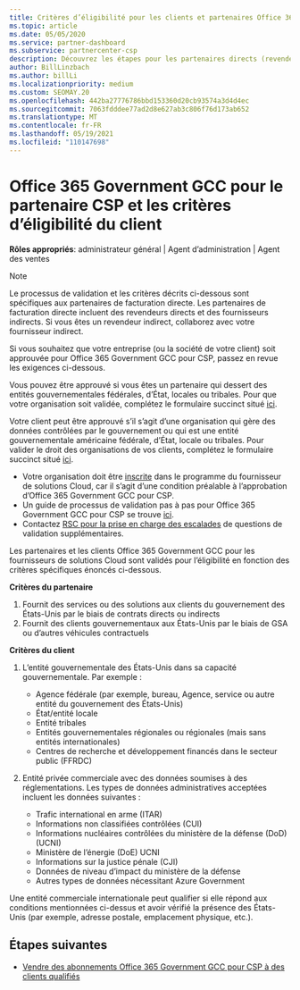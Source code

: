 ```yaml
---
title: Critères d’éligibilité pour les clients et partenaires Office 365 Secteur Public GCC
ms.topic: article
ms.date: 05/05/2020
ms.service: partner-dashboard
ms.subservice: partnercenter-csp
description: Découvrez les étapes pour les partenaires directs (revendeurs directs, fournisseurs indirects) pour valider les partenaires et les clients d’Office 365 Government GCC pour CSP.
author: BillLinzbach
ms.author: billLi
ms.localizationpriority: medium
ms.custom: SEOMAY.20
ms.openlocfilehash: 442ba27776786bbd153360d20cb93574a3d4d4ec
ms.sourcegitcommit: 7063fdddee77ad2d8e627ab3c806f76d173ab652
ms.translationtype: MT
ms.contentlocale: fr-FR
ms.lasthandoff: 05/19/2021
ms.locfileid: "110147698"
---
```

# <a name="office-365-government-gcc-for-csp-partner-and-customer-eligibility-criteria"></a>Office 365 Government GCC pour le partenaire CSP et les critères d’éligibilité du client 

**Rôles appropriés**: administrateur général | Agent d’administration | Agent des ventes

>[!NOTE]
>Le processus de validation et les critères décrits ci-dessous sont spécifiques aux partenaires de facturation directe. Les partenaires de facturation directe incluent des revendeurs directs et des fournisseurs indirects.  Si vous êtes un revendeur indirect, collaborez avec votre fournisseur indirect.

Si vous souhaitez que votre entreprise (ou la société de votre client) soit approuvée pour Office 365 Government GCC pour CSP, passez en revue les exigences ci-dessous.

Vous pouvez être approuvé si vous êtes un partenaire qui dessert des entités gouvernementales fédérales, d’État, locales ou tribales. Pour que votre organisation soit validée, complétez le formulaire succinct situé [ici](https://products.office.com/government/eligibility-validation?ReqType=CSPPartner).

Votre client peut être approuvé s’il s’agit d’une organisation qui gère des données contrôlées par le gouvernement ou qui est une entité gouvernementale américaine fédérale, d’État, locale ou tribales. Pour valider le droit des organisations de vos clients, complétez le formulaire succinct situé [ici](https://products.office.com/government/eligibility-validation?ReqType=CSPCustomer). 

-   Votre organisation doit être [inscrite](https://partnercenter.microsoft.com/partner/cloud-solution-provider) dans le programme du fournisseur de solutions Cloud, car il s’agit d’une condition préalable à l’approbation d’Office 365 Government GCC pour CSP.
-   Un guide de processus de validation pas à pas pour Office 365 Government GCC pour CSP se trouve [ici](https://go.microsoft.com/fwlink/?linkid=2007323).
-   Contactez [RSC pour la prise en charge des escalades](mailto:usgcce@microsoft.com) de questions de validation supplémentaires.

Les partenaires et les clients Office 365 Government GCC pour les fournisseurs de solutions Cloud sont validés pour l’éligibilité en fonction des critères spécifiques énoncés ci-dessous.

**Critères du partenaire**
1.  Fournit des services ou des solutions aux clients du gouvernement des États-Unis par le biais de contrats directs ou indirects
2.  Fournit des clients gouvernementaux aux États-Unis par le biais de GSA ou d’autres véhicules contractuels

**Critères du client**
1.  L’entité gouvernementale des États-Unis dans sa capacité gouvernementale. Par exemple :
 
    -  Agence fédérale (par exemple, bureau, Agence, service ou autre entité du gouvernement des États-Unis)
    -   État/entité locale 
    -   Entité tribales
    -   Entités gouvernementales régionales ou régionales (mais sans entités internationales)
    -   Centres de recherche et développement financés dans le secteur public (FFRDC)

2.  Entité privée commerciale avec des données soumises à des réglementations. Les types de données administratives acceptées incluent les données suivantes : 
    -   Trafic international en arme (ITAR)
    -   Informations non classifiées contrôlées (CUI)
    -   Informations nucléaires contrôlées du ministère de la défense (DoD) (UCNI)
    -   Ministère de l’énergie (DoE) UCNI
    -   Informations sur la justice pénale (CJI)
    -   Données de niveau d’impact du ministère de la défense
    -   Autres types de données nécessitant Azure Government

Une entité commerciale internationale peut qualifier si elle répond aux conditions mentionnées ci-dessus et avoir vérifié la présence des États-Unis (par exemple, adresse postale, emplacement physique, etc.).

## <a name="next-steps"></a>Étapes suivantes

- [Vendre des abonnements Office 365 Government GCC pour CSP à des clients qualifiés](csp-gcc-overview.md)